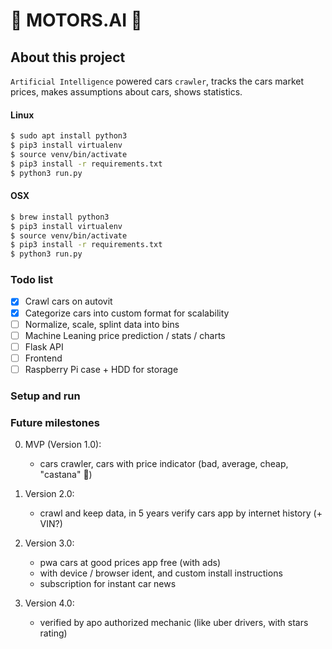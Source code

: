 # 🚙 MOTORS.AI 🧠

## About this project

`Artificial Intelligence` powered cars `crawler`, tracks the cars market prices, makes assumptions about cars, shows statistics.

#### Linux

```zsh
$ sudo apt install python3
$ pip3 install virtualenv
$ source venv/bin/activate
$ pip3 install -r requirements.txt
$ python3 run.py
```

#### OSX

```zsh
$ brew install python3
$ pip3 install virtualenv
$ source venv/bin/activate
$ pip3 install -r requirements.txt
$ python3 run.py
```

### Todo list

-   [x] Crawl cars on autovit
-   [x] Categorize cars into custom format for scalability
-   [ ] Normalize, scale, splint data into bins
-   [ ] Machine Leaning price prediction / stats / charts
-   [ ] Flask API
-   [ ] Frontend
-   [ ] Raspberry Pi case + HDD for storage

### Setup and run

### Future milestones

0. MVP (Version 1.0):

    - cars crawler, cars with price indicator (bad, average, cheap, "castana" 🌰)

1. Version 2.0:

    - crawl and keep data, in 5 years verify cars app by internet history (+ VIN?)

2. Version 3.0:

    - pwa cars at good prices app free (with ads)
    - with device / browser ident, and custom install instructions
    - subscription for instant car news

3. Version 4.0:
    - verified by apo authorized mechanic (like uber drivers, with stars rating)
